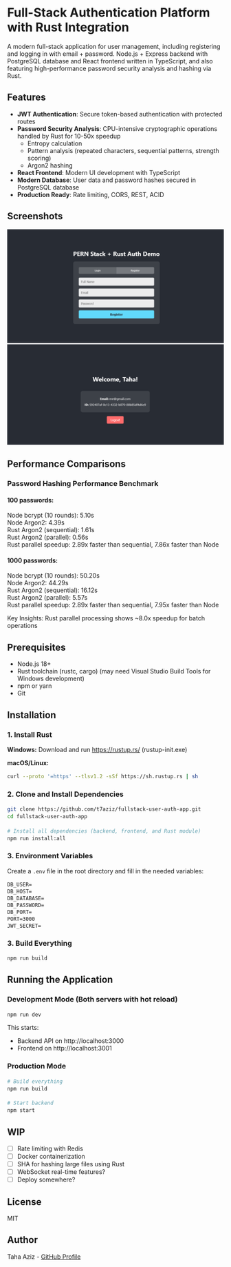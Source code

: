 # Full-Stack Authentication Platform with Rust Integration

A modern full-stack application for user management, including registering and logging in with email + password. Node.js + Express backend with PostgreSQL database and React frontend written in TypeScript, and also featuring high-performance password security analysis and hashing via Rust.

## Features

- **JWT Authentication**: Secure token-based authentication with protected routes
- **Password Security Analysis**: CPU-intensive cryptographic operations handled by Rust for 10-50x speedup
  - Entropy calculation
  - Pattern analysis (repeated characters, sequential patterns, strength scoring)
  - Argon2 hashing
- **React Frontend**: Modern UI development with TypeScript
- **Modern Database**: User data and password hashes secured in PostgreSQL database
- **Production Ready**: Rate limiting, CORS, REST, ACID

## Screenshots
![Login/Register Page](screenshots/s1.png)
![Account Page](screenshots/s2.png)

## Performance Comparisons

### Password Hashing Performance Benchmark

#### 100 passwords:

Node bcrypt (10 rounds):       5.10s\
Node Argon2:                   4.39s\
Rust Argon2 (sequential):      1.61s\
Rust Argon2 (parallel):        0.56s\
Rust parallel speedup: 2.89x faster than sequential, 7.86x faster than Node

#### 1000 passwords:

Node bcrypt (10 rounds):       50.20s\
Node Argon2:                   44.29s\
Rust Argon2 (sequential):      16.12s\
Rust Argon2 (parallel):        5.57s\
Rust parallel speedup: 2.89x faster than sequential, 7.95x faster than Node

Key Insights: Rust parallel processing shows ~8.0x speedup for batch operations

## Prerequisites

- Node.js 18+ 
- Rust toolchain (rustc, cargo) (may need Visual Studio Build Tools for Windows development)
- npm or yarn
- Git
  
## Installation

### 1. Install Rust

**Windows:**
Download and run https://rustup.rs/ (rustup-init.exe)

**macOS/Linux:**
```bash
curl --proto '=https' --tlsv1.2 -sSf https://sh.rustup.rs | sh
```

### 2. Clone and Install Dependencies

```bash
git clone https://github.com/t7aziz/fullstack-user-auth-app.git
cd fullstack-user-auth-app

# Install all dependencies (backend, frontend, and Rust module)
npm run install:all
```

### 3. Environment Variables

Create a `.env` file in the root directory and fill in the needed variables:

```env
DB_USER=
DB_HOST=
DB_DATABASE=
DB_PASSWORD=
DB_PORT=
PORT=3000
JWT_SECRET=
```

### 3. Build Everything

```bash
npm run build
```

## Running the Application

### Development Mode (Both servers with hot reload)

```bash
npm run dev
```

This starts:
- Backend API on http://localhost:3000
- Frontend on http://localhost:3001

### Production Mode

```bash
# Build everything
npm run build

# Start backend
npm start
```

## WIP 

- [ ] Rate limiting with Redis
- [ ] Docker containerization
- [ ] SHA for hashing large files using Rust
- [ ] WebSocket real-time features?
- [ ] Deploy somewhere?

## License

MIT

## Author

Taha Aziz - [GitHub Profile](https://github.com/t7aziz)
